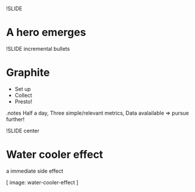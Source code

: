 !SLIDE 
# A hero emerges #

!SLIDE incremental bullets
# Graphite #
* Set up
* Collect
* Presto!

.notes Half a day, Three simple/relevant metrics, Data avalailable => pursue further!

!SLIDE center
# Water cooler effect #
a immediate side effect

[ image: water-cooler-effect ]
